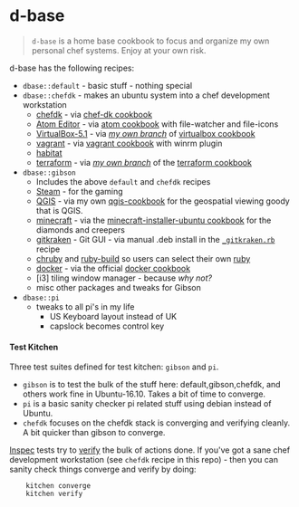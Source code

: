 # d-base

> `d-base` is a home base cookbook to focus and organize my own personal chef systems. Enjoy at your own risk.

d-base has the following recipes:

* `dbase::default` - basic stuff - nothing special
* `dbase::chefdk` - makes an ubuntu system into a chef development workstation
  * [chefdk](https://downloads.chef.io/chefdk) - via [chef-dk cookbook](https://supermarket.chef.io/cookbooks/chef-dk)
  * [Atom Editor](https://atom.io) - via [atom cookbook](https://supermarket.chef.io/cookbooks/atom) with file-watcher and file-icons
  * [VirtualBox-5.1](https://www.virtualbox.org/) - via [_my own branch_](https://github.com/dayne/virtualbox-cookbook/tree/51update) of [virtualbox cookbook](https://supermarket.chef.io/cookbooks/virtualbox)
  * [vagrant](https://www.vagrantup.com/) - via [vagrant cookbook](https://supermarket.chef.io/cookbooks/vagrant) with winrm plugin
  * [habitat](https://www.habitat.sh/)
  * [terraform](https://www.terraform.io/) - via [_my own branch_](https://github.com/dayne/chef-terraform/tree/zipfile_fix) of the [terraform cookbook](https://github.com/rosstimson/chef-terraform)
* `dbase::gibson`
  * Includes the above `default` and `chefdk` recipes
  * [Steam](http://store.steampowered.com/) - for the gaming
  * [QGIS](http://qgis.org) - via my own [qgis-cookbook](https://github.com/dayne/qgis-cookbook) for the geospatial viewing goody that is QGIS.
  * [minecraft](http://minecraft.net) - via the [minecraft-installer-ubuntu cookbook](https://supermarket.chef.io/cookbooks/minecraft-installer-ubuntu) for the diamonds and creepers
  * [gitkraken](https://www.gitkraken.com/) - Git GUI - via manual .deb install in the [`_gitkraken.rb`](/dayne/d-base/blob/master/recipes/_gitkraken.rb) recipe
  * [chruby](https://github.com/postmodern/chruby/) and [ruby-build](https://github.com/rbenv/ruby-build) so users can select their own [ruby](http://ruby-lang.org/)
  * [docker](https://www.docker.com/) - via the official [docker cookbook](https://supermarket.chef.io/cookbooks/docker)
  * [i3] tiling window manager - because _why not?_
  * misc other packages and tweaks for Gibson
* `dbase::pi`
  * tweaks to all pi's in my life
    * US Keyboard layout instead of UK
    * capslock becomes control key

#### Test Kitchen

Three test suites defined for test kitchen: `gibson` and `pi`.
* `gibson` is to test the bulk of the stuff here: default,gibson,chefdk, and others work fine in Ubuntu-16.10.  Takes a bit of time to converge.
* `pi` is a basic sanity checker pi related stuff using debian instead of Ubuntu.
* `chefdk` focuses on the chefdk stack is converging and verifying cleanly. A bit quicker than gibson to converge.

[Inspec](http://inspec.io) tests try to [verify](https://github.com/dayne/d-base/tree/master/test/integration) the bulk of actions done. If you've got a sane chef development workstation (see `chefdk` recipe in this repo) - then you can sanity check things converge and verify by doing:

```
    kitchen converge
    kitchen verify
```
